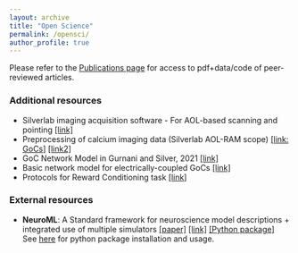 ```yaml
---
layout: archive
title: "Open Science"
permalink: /opensci/
author_profile: true
---
```


Please refer to the [Publications page](/publications/) for access to pdf+data/code of peer-reviewed articles.

### Additional resources
 
- Silverlab imaging acquisition software - For AOL-based scanning and pointing [[link]](https://github.com/SilverLabUCL/SilverLab-Microscope-Software) 
- Preprocessing of calcium imaging data (Silverlab AOL-RAM scope) [[link: GoCs]](https://github.com/harshagurnani/CaDataAnalysis_GoC)  [[link2]](https://github.com/SilverLabUCL/CalcDataAnalysis)
- GoC Network Model in Gurnani and Silver, 2021 [[link]](https://github.com/harshagurnani/GoC_Network_Sim_BehInputs)
- Basic network model for electrically-coupled GoCs [[link]](https://github.com/harshagurnani/GoCModel_Basic)
- Protocols for Reward Conditioning task [[link]](https://github.com/SilverLabUCL/RewardConditioning)


### External resources
- __NeuroML__: A Standard framework for neuroscience model descriptions + integrated use of multiple simulators 
[[paper]](https://www.frontiersin.org/articles/10.3389/fninf.2014.00079/full) [[link]](https://neuroml.org/) [[Python package]](https://github.com/NeuroML/pyNeuroML)\
See [here](https://docs.neuroml.org/Userdocs/Software/pyNeuroML.html#pyneuroml) for python package installation and usage.
